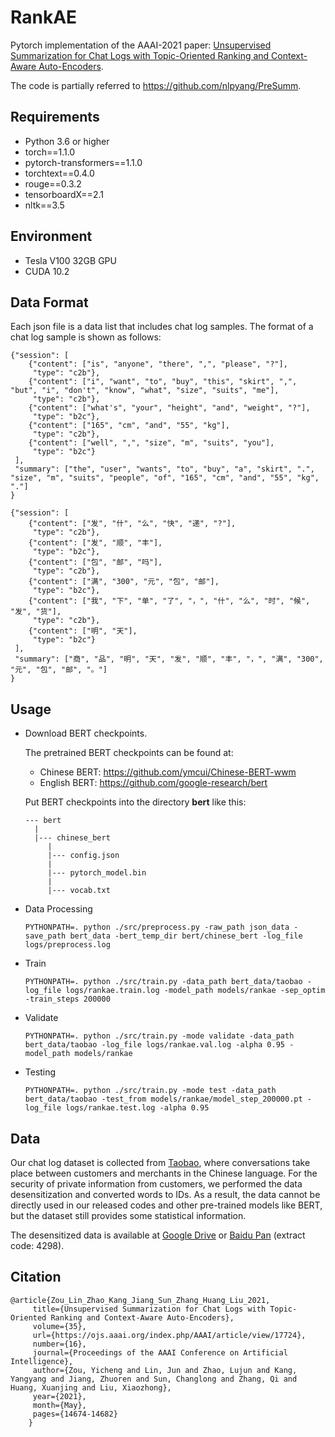 # RankAE

Pytorch implementation of the AAAI-2021 paper: [Unsupervised Summarization for Chat Logs with Topic-Oriented Ranking and Context-Aware Auto-Encoders](https://ojs.aaai.org/index.php/AAAI/article/view/17724/17531).

The code is partially referred to https://github.com/nlpyang/PreSumm.

## Requirements

* Python 3.6 or higher
* torch==1.1.0
* pytorch-transformers==1.1.0
* torchtext==0.4.0
* rouge==0.3.2
* tensorboardX==2.1
* nltk==3.5

## Environment

* Tesla V100 32GB GPU
* CUDA 10.2

## Data Format

Each json file is a data list that includes chat log samples. The format of a chat log sample is shown as follows:

```
{"session": [
    {"content": ["is", "anyone", "there", ",", "please", "?"],
	 "type": "c2b"},
    {"content": ["i", "want", "to", "buy", "this", "skirt", ",", "but", "i", "don't", "know", "what", "size", "suits", "me"],
	 "type": "c2b"}, 
    {"content": ["what's", "your", "height", "and", "weight", "?"],
	 "type": "b2c"}, 
    {"content": ["165", "cm", "and", "55", "kg"],
	 "type": "c2b"}, 
    {"content": ["well", ",", "size", "m", "suits", "you"],
	 "type": "b2c"}
 ],
 "summary": ["the", "user", "wants", "to", "buy", "a", "skirt", ".", "size", "m", "suits", "people", "of", "165", "cm", "and", "55", "kg", "."]
}
```

```
{"session": [
    {"content": ["发", "什", "么", "快", "递", "?"],
	 "type": "c2b"},
    {"content": ["发", "顺", "丰"],
	 "type": "b2c"}, 
    {"content": ["包", "邮", "吗"],
	 "type": "c2b"}, 
    {"content": ["满", "300", "元", "包", "邮"],
	 "type": "b2c"}, 
    {"content": ["我", "下", "单", "了", "，", "什", "么", "时", "候", "发", "货"],
	 "type": "c2b"},
    {"content": ["明", "天"],
	 "type": "b2c"}
 ],
 "summary": ["商", "品", "明", "天", "发", "顺", "丰", "，", "满", "300", "元", "包", "邮", "。"]
}
```

## Usage

* Download BERT checkpoints.

	The pretrained BERT checkpoints can be found at:
	
	* Chinese BERT: https://github.com/ymcui/Chinese-BERT-wwm
	* English BERT: https://github.com/google-research/bert

	Put BERT checkpoints into the directory **bert** like this:

	```
	--- bert
	  |
	  |--- chinese_bert
	     |
	     |--- config.json
	     |
	     |--- pytorch_model.bin
	     |
	     |--- vocab.txt
	```

* Data Processing

	```
	PYTHONPATH=. python ./src/preprocess.py -raw_path json_data -save_path bert_data -bert_temp_dir bert/chinese_bert -log_file logs/preprocess.log
	```
* Train

	```
	PYTHONPATH=. python ./src/train.py -data_path bert_data/taobao -log_file logs/rankae.train.log -model_path models/rankae -sep_optim -train_steps 200000
	```

* Validate

	```
	PYTHONPATH=. python ./src/train.py -mode validate -data_path bert_data/taobao -log_file logs/rankae.val.log -alpha 0.95 -model_path models/rankae
	```

* Testing

	```
	PYTHONPATH=. python ./src/train.py -mode test -data_path bert_data/taobao -test_from models/rankae/model_step_200000.pt -log_file logs/rankae.test.log -alpha 0.95
	```
		               
## Data

Our chat log dataset is collected from [Taobao](https://www.taobao.com/), where conversations take place between customers and merchants in the Chinese language. For the security of private information from customers, we performed the data desensitization and converted words to IDs. As a result, the data cannot be directly used in our released codes and other pre-trained models like BERT, but the dataset still provides some statistical information.

The desensitized data is available at 
[Google Drive](https://drive.google.com/file/d/1DZalpN2uKer9oiR8xjaL2nj3p1jFaGGj/view?usp=sharing) or [Baidu Pan](https://pan.baidu.com/s/1570uHnC-bxs2kYYRoWG7SA) (extract code: 4298).

## Citation

	@article{Zou_Lin_Zhao_Kang_Jiang_Sun_Zhang_Huang_Liu_2021,
		 title={Unsupervised Summarization for Chat Logs with Topic-Oriented Ranking and Context-Aware Auto-Encoders},
		 volume={35},
		 url={https://ojs.aaai.org/index.php/AAAI/article/view/17724},
		 number={16},
		 journal={Proceedings of the AAAI Conference on Artificial Intelligence},
		 author={Zou, Yicheng and Lin, Jun and Zhao, Lujun and Kang, Yangyang and Jiang, Zhuoren and Sun, Changlong and Zhang, Qi and Huang, Xuanjing and Liu, Xiaozhong},
		 year={2021},
		 month={May},
		 pages={14674-14682}
		}
